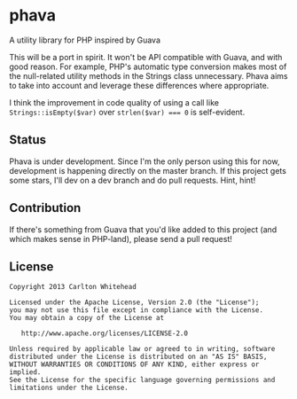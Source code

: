 # phava

A utility library for PHP inspired by Guava

This will be a port in spirit. It won't be API compatible with Guava, and with good reason. For example, PHP's automatic type conversion makes most of the null-related utility methods in the Strings class unnecessary. Phava aims to take into account and leverage these differences where appropriate. 

I think the improvement in code quality of using a call like `Strings::isEmpty($var)` over `strlen($var) === 0` is self-evident.

## Status

Phava is under development. Since I'm the only person using this for now, development is happening directly on the master branch. If this project gets some stars, I'll dev on a dev branch and do pull requests. Hint, hint!

## Contribution

If there's something from Guava that you'd like added to this project (and which makes sense in PHP-land), please send a pull request!

## License

    Copyright 2013 Carlton Whitehead
    
    Licensed under the Apache License, Version 2.0 (the "License");
    you may not use this file except in compliance with the License.
    You may obtain a copy of the License at
    
       http://www.apache.org/licenses/LICENSE-2.0
    
    Unless required by applicable law or agreed to in writing, software
    distributed under the License is distributed on an "AS IS" BASIS,
    WITHOUT WARRANTIES OR CONDITIONS OF ANY KIND, either express or implied.
    See the License for the specific language governing permissions and
    limitations under the License.